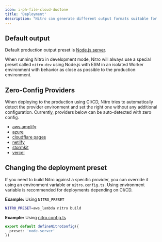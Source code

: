 ```yaml
---
icon: i-ph-file-cloud-duotone
title: 'Deployment'
description: "Nitro can generate different output formats suitable for different hosting providers from the same code base. Using built-in presets, you can easily configure Nitro to adjust it's output format with almost no additional code or configuration!"
---
```


## Default output

Default production output preset is [Node.js server](/deploy/node).

When running Nitro in development mode, Nitro will always use a special preset called `nitro-dev` using Node.js with ESM in an isolated Worker environment with behavior as close as possible to the production environment.


## Zero-Config Providers

When deploying to the production using CI/CD, Nitro tries to automatically detect the provider environment and set the right one without any additional configuration. Currently, providers below can be auto-detected with zero config.

- [aws amplify](/deploy/providers/aws-amplify)
- [azure](/deploy/providers/azure)
- [cloudflare pages](/deploy/providers/cloudflare#cloudflare-pages)
- [netlify](/deploy/providers/netlify)
- [stormkit](/deploy/providers/stormkit)
- [vercel](/deploy/providers/vercel)


## Changing the deployment preset

If you need to build Nitro against a specific provider, you can override it using an environment variable or `nitro.config.ts`. Using environment variable is recommended for deployments depending on CI/CD.

**Example:** Using `NITRO_PRESET`
```bash
NITRO_PRESET=aws_lambda nitro build
```

**Example:** Using [nitro.config.ts](/guide/configuration)

```ts
export default defineNitroConfig({
  preset: 'node-server'
})
```
